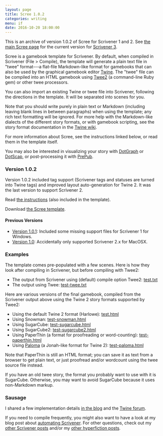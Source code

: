 ```yaml
---
layout: page
title: Scree 1.0.2
categories: writing
menu: if
date: 2016-10-20 18:00:00
---
```

This is an archive of version 1.0.2 of Scree for Scrivener 1 and 2.  See [the main Scree page](/tools/scree/) for the current version for [Scrivener 3](http://www.literatureandlatte.com/scrivener.php).

Scree is a gamebook template for Scrivener.  By default, when compiled in Scrivener (File > Compile), the template will generate a plain text file in "twee" format---a flat-file Markdown-like format for gamebooks that can also be used by the graphical gamebook editor [Twine](http://twinery.org).  The "twee" file can be compiled into an HTML gamebook using [Twee2](http://twee2.danq.me) (a command-line Ruby gem) or other twee processors.

You can also import an existing Twine or twee file into Scrivener, following the directions in the template.  It will be separated into scenes for you.

Note that you should write purely in plain text or Markdown (including leaving blank lines in between paragraphs) when using the template; any rich text formatting will be ignored.  For more help with the Markdown-like dialects of the different story formats, or with gamebook scripting, see the story format documentation in the [Twine wiki](https://twinery.org/wiki/).

For more information about Scree, see the instructions linked below, or read them in the template itself.

You may also be interested in visualizing your story with [DotGraph](/tools/scree/dotgraph/) or [DotScap](/tools/scree/dotscap/), or post-processing it with [PrePub](/tools/scree/prepub/).

### Version 1.0.2

Version 1.0.2 included tag support (Scrivener tags and statuses are turned into Twine tags) and improved layout auto-generation for Twine 2.  It was the last version to support Scrivener 2.

Read [the instructions](ScreeFormat.html) (also included in the template).

Download [the Scree template](Scree.zip).

#### Previous Versions

* [Version 1.0.1](/tools/scree/1.0.1/): Included some missing support files for Scrivener 1 for Windows.
* [Version 1.0](/tools/scree/1.0/): Accidentally only supported Scrivener 2.x for MacOSX.

### Examples

The template comes pre-populated with a few scenes.  Here is how they look after compiling in Scrivener, but before compiling with Twee2:

* The output from Scrivener using (default) compile option Twee2: [test.txt](test.txt)
* The output using Twee: [test-twee.txt](test-twee.txt)

Here are various versions of the final gamebook, compiled from the Scrivener output above using the Twine 2 story formats supported by Twee2:

* Using the default Twine 2 format (Harlowe): [test.html](test.html)
* Using Snowman: [test-snowman.html](test-snowman.html)
* Using SugarCube: [test-sugarcube.html](test-sugarcube.html)
* Using SugarCube2: [test-sugarcube2.html](test-sugarcube2.html)
* Using PaperThin (a format for proofreading or word-counting): [test-paperthin.html](test-paperthin.html)
* Using [Paloma](/tools/scree/paloma/) (a Jonah-like format for Twine 2): [test-paloma.html](test-paloma.html)

Note that PaperThin is still an HTML format; you can save it as text from a browser to get plain text, or just proofread and/or wordcount using the twee source file instead.

If you have an old twee story, the format you probably want to use with it is SugarCube.  Otherwise, you may want to avoid SugarCube because it uses non-Markdown markup.

### Sausage

I shared a few implementation details [in the blog](/blog/2016/10/20/scree/) and the [Twine forum](https://twinery.org/forum/discussion/7474/using-external-ide).

If you need to compile frequently, you might also want to have a look at my blog post about [automating Scrivener](/blog/2017/10/08/autoscrivener/).  For other questions, check out my [other Scrivener posts](/blog/tags/Scrivener/) and/or my [other hyperfiction posts](/blog/tags/hyperfiction/).
